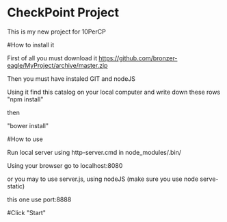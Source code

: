 # CheckPoint Project
This is my new project for 10PerCP

#How to install it

First of all you must download it https://github.com/bronzer-eagle/MyProject/archive/master.zip

Then you must have instaled GIT and nodeJS

Using it find this catalog on your local computer and write down these rows
"npm install"

then

"bower install"

#How to use

Run local server using http-server.cmd in node_modules/.bin/

Using your browser go to localhost:8080

or you may to use server.js, using nodeJS (make sure you use node serve-static)

this one use port:8888

#Click "Start"







